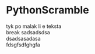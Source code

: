 # PythonScramble
tyk po malak li e teksta <br /> break
sadsadsdsa <br />
dsadsasadasa <br />
fdsgfsdfghgfa <br />
